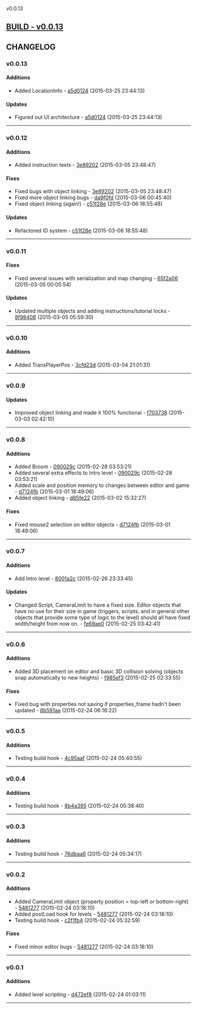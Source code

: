 v0.0.13

## [BUILD - v0.0.13](https://github.com/adonaac/bitbucket-changelogs/blob/master/ASALZEN_v0.0.13.zip?raw=true)

## CHANGELOG

### v0.0.13

#### Additions

* Added LocationInfo - [a5d0124](https://bitbucket.org/adonaac/asalzen/commits/a5d0124d81300d49b9f8e402ee4d706d30fef012) (2015-03-25 23:44:13)

#### Updates

* Figured out UI architecture - [a5d0124](https://bitbucket.org/adonaac/asalzen/commits/a5d0124d81300d49b9f8e402ee4d706d30fef012) (2015-03-25 23:44:13)

---

### v0.0.12

#### Additions

* Added instruction texts - [3e89202](https://bitbucket.org/adonaac/asalzen/commits/3e892025f7665a07ae56b3b7783baca82dc6780e) (2015-03-05 23:48:47)

#### Fixes

* Fixed bugs with object linking - [3e89202](https://bitbucket.org/adonaac/asalzen/commits/3e892025f7665a07ae56b3b7783baca82dc6780e) (2015-03-05 23:48:47)
* Fixed more object linking bugs - [da9f0fd](https://bitbucket.org/adonaac/asalzen/commits/da9f0fdc67ea184b3be664f200790719e37cbcdb) (2015-03-06 00:45:40)
* Fixed object linking (again!) - [c51f28e](https://bitbucket.org/adonaac/asalzen/commits/c51f28e15664152aa9041fcead5ef11cfb9fabd1) (2015-03-06 18:55:48)

#### Updates

* Refactored ID system - [c51f28e](https://bitbucket.org/adonaac/asalzen/commits/c51f28e15664152aa9041fcead5ef11cfb9fabd1) (2015-03-06 18:55:48)

---

### v0.0.11


#### Fixes

* Fixed several issues with serialization and map changing - [65f2a06](https://bitbucket.org/adonaac/asalzen/commits/65f2a066e0c89783f2647ffaee559bc3ca0a43cc) (2015-03-05 00:05:54)

#### Updates

* Updated multiple objects and adding instructions/tutorial locks - [8f98408](https://bitbucket.org/adonaac/asalzen/commits/8f98408bfe3bef58ddf0a43445e433fa9e944a07) (2015-03-05 05:59:30)

---

### v0.0.10

#### Additions

* Added TransPlayerPos - [3cfd23d](https://bitbucket.org/adonaac/asalzen/commits/3cfd23dad17cdf2f6238e0a33d78f6cf6992bcce) (2015-03-04 21:01:31)

---

### v0.0.9


#### Updates

* Improved object linking and made it 100% functional - [f703738](https://bitbucket.org/adonaac/asalzen/commits/f703738b72552426283175f19fe6f68354dadf4c) (2015-03-03 02:42:10)

---

### v0.0.8

#### Additions

* Added Broom - [090029c](https://bitbucket.org/adonaac/asalzen/commits/090029c2f1c4e353901c406a73928de8ca24c808) (2015-02-28 03:53:21)
* Added several extra effects to Intro level - [090029c](https://bitbucket.org/adonaac/asalzen/commits/090029c2f1c4e353901c406a73928de8ca24c808) (2015-02-28 03:53:21)
* Added scale and position memory to changes between editor and game - [d7124fb](https://bitbucket.org/adonaac/asalzen/commits/d7124fb260a21c7ace61ccc37750dc827f969196) (2015-03-01 18:49:06)
* Added object linking - [d85fe22](https://bitbucket.org/adonaac/asalzen/commits/d85fe22245275342f462ac85da1592b5f9a6e2e6) (2015-03-02 15:32:27)

#### Fixes

* Fixed mouse2 selection on editor objects - [d7124fb](https://bitbucket.org/adonaac/asalzen/commits/d7124fb260a21c7ace61ccc37750dc827f969196) (2015-03-01 18:49:06)

---

### v0.0.7

#### Additions

* Add Intro level - [8001a2c](https://bitbucket.org/adonaac/asalzen/commits/8001a2cc5086ac403e441547ab0ac98530830240) (2015-02-26 23:33:45)

#### Updates

* Changed Script, CameraLimit to have a fixed size. Editor objects that have no use for their size in game (triggers, scripts, and in general other objects that provide some type of logic to the level) should all have fixed width/height from now on. - [fe69ae0](https://bitbucket.org/adonaac/asalzen/commits/fe69ae09352e94caac91b6f22582b170fb6b15a1) (2015-02-25 03:42:41)

---

### v0.0.6

#### Additions

* Added 3D placement on editor and basic 3D collision solving (objects snap automatically to new heights) - [f985ef3](https://bitbucket.org/adonaac/asalzen/commits/f985ef396f7905d598e1eac59f11a89667a9a223) (2015-02-25 02:33:55)

#### Fixes

* Fixed bug with properties not saving if properties_frame hadn't been updated - [8b591aa](https://bitbucket.org/adonaac/asalzen/commits/8b591aacda6ffdf5149e9b7260945b9c883f8aab) (2015-02-24 06:18:22)

---

### v0.0.5

#### Additions

* Testing build hook - [4c95aaf](https://bitbucket.org/adonaac/asalzen/commits/4c95aafd51b99bd13f66b897ff47e35e73692fa7) (2015-02-24 05:40:55)

---

### v0.0.4

#### Additions

* Testing build hook - [8b4a395](https://bitbucket.org/adonaac/asalzen/commits/8b4a395a3e6a2a40a6d80a140ab173b5f017d56e) (2015-02-24 05:38:40)

---

### v0.0.3

#### Additions

* Testing build hook - [76dbaa6](https://bitbucket.org/adonaac/asalzen/commits/76dbaa6c2e0d4600bddecb4816532ecc15d9a77e) (2015-02-24 05:34:17)

---

### v0.0.2

#### Additions

* Added CameraLimit object (property position = top-left or bottom-right) - [5481277](https://bitbucket.org/adonaac/asalzen/commits/5481277c9c5aad42102411590b9ffd0ca14398a5) (2015-02-24 03:18:10)
* Added postLoad hook for levels - [5481277](https://bitbucket.org/adonaac/asalzen/commits/5481277c9c5aad42102411590b9ffd0ca14398a5) (2015-02-24 03:18:10)
* Testing build hook - [c2f1fb4](https://bitbucket.org/adonaac/asalzen/commits/c2f1fb47c530153b0178ed2ebe244b265e574a60) (2015-02-24 05:32:59)

#### Fixes

* Fixed minor editor bugs - [5481277](https://bitbucket.org/adonaac/asalzen/commits/5481277c9c5aad42102411590b9ffd0ca14398a5) (2015-02-24 03:18:10)

---

### v0.0.1

#### Additions

* Added level scripting - [d472ef8](https://bitbucket.org/adonaac/asalzen/commits/d472ef8ea30678fa0f0368216d1e8ef77ccdcff0) (2015-02-24 01:03:11)

---

